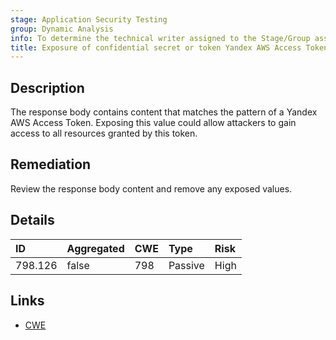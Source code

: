 ```yaml
---
stage: Application Security Testing
group: Dynamic Analysis
info: To determine the technical writer assigned to the Stage/Group associated with this page, see https://handbook.gitlab.com/handbook/product/ux/technical-writing/#assignments
title: Exposure of confidential secret or token Yandex AWS Access Token
---
```


## Description

The response body contains content that matches the pattern of a Yandex AWS Access Token.
Exposing this value could allow attackers to gain access to all resources granted by this token.

## Remediation

Review the response body content and remove any exposed values.

## Details

| ID | Aggregated | CWE | Type | Risk |
|:---|:-----------|:----|:-----|:-----|
| 798.126 | false | 798 | Passive | High |

## Links

- [CWE](https://cwe.mitre.org/data/definitions/798.html)

